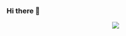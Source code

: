 ### Hi there 👋

<!--
**forcePanda/forcePanda** is a ✨ _special_ ✨ repository because its `README.md` (this file) appears on your GitHub profile.

Here are some ideas to get you started:

- 🔭 I’m currently working on ...
- 🌱 I’m currently learning ...
- 👯 I’m looking to collaborate on ...
- 🤔 I’m looking for help with ...
- 💬 Ask me about ...
- 📫 How to reach me: ...
- 😄 Pronouns: ...
- ⚡ Fun fact: ...
-->

<!-- -->



<!-- Visitors Counter -->
<p align="center">
    <img src="https://visitor-badge.laobi.icu/badge?page_id=forcePanda" id="counter">
</p>

<svg fill="none" viewBox="0 0 800 400" width="800" height="400" xmlns="http://www.w3.org/2000/svg">
	<foreignObject width="100%" height="100%">
		<div xmlns="http://www.w3.org/1999/xhtml">
			<style>
                .cMVPComponent.mvp-card {
                    display: flex;
                    flex-direction: row;
                    justify-content: space-between;
                    background-color: #0c2f52;
                    border: 3px solid #3f73a1;
                    padding: 0.725rem 1.5rem;
                    align-items: center;
                }
                
                .slds-card {
                    box-shadow: 0 2px 0px -1px rgb(0 0 0 / 10%);
                    border-radius: 0.5rem;
                    border: 1px solid transparent;
                }
                .slds-card {
                    margin-bottom: 1.5rem;
                    margin-top: 1.5rem;
                }
                
                .slds-card {
                    position: relative;
                    padding: 0;
                    background: white;
                    border: 1px solid #e2e2e2;
                    border-radius: 0.25rem;
                    background-clip: padding-box;
                    box-shadow: 0 2px 2px 0 rgb(0 0 0 / 10%);
                }
                .cMVPComponent .left-arrow {
                    width: 22.5%;
                    transform: scaleX(-1);
                }
                .slds-p-right_x-small {
                    padding-right: 0.5rem;
                }
                .cMVPComponent .logo-container {
                    width: 50%;
                    display: flex;
                    align-items: center;
                    justify-content: center;
                }
                .cMVPComponent .logo-salesforce {
                    width: 46%;
                }
                .cMVPComponent .mvp-text {
                    color: #ffffff;
                }
                .slds-text-heading_small {
                    font-weight: bold;
                    line-height: 1.7;
                }
                .slds-text-heading_small {
                    font-size: 1rem;
                    line-height: 1.25;
                }
                .slds-m-left_xx-small {
                    margin-left: 0.25rem;
                }
                .slds-m-bottom_x-small {
                    margin-bottom: 0.5rem;
                }
                .cMVPComponent .right-arrow {
                    width: 22.5%;
                }
            </style>
            <div>
            Hi
            </div>
			<!-- <article class="slds-card tds-card mvp-card cMVPComponent">
                <img 
                    src="https://trailblazer.me/resource/1572998569000/MVPIcons/MVPIcons/arrow.svg" 
                    class="slds-p-right_x-small left-arrow"
                >
                <div class="logo-container">
                    <img 
                        src="https://trailblazer.me/resource/1572998569000/MVPIcons/MVPIcons/logo-salesforce.svg" 
                        class="logo-salesforce"
                    >
                    <span class="slds-text-heading_small slds-m-bottom_x-small slds-m-left_xx-small mvp-text">
                        MVP
                    </span>
                </div>
                <img src="https://trailblazer.me/resource/1572998569000/MVPIcons/MVPIcons/arrow.svg" class="slds-p-right_x-small right-arrow" >
            </article> -->
		</div>
	</foreignObject>
</svg>